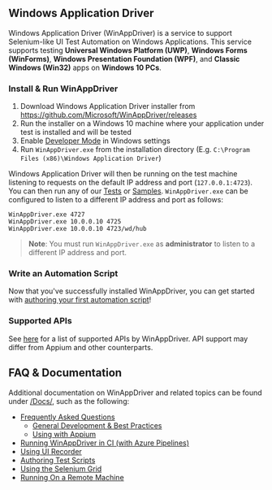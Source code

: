 ## Windows Application Driver
Windows Application Driver (WinAppDriver) is a service to support Selenium-like UI Test Automation on Windows Applications. This service supports testing **Universal Windows Platform (UWP)**, **Windows Forms (WinForms)**, **Windows Presentation Foundation (WPF)**, and **Classic Windows (Win32)** apps on **Windows 10 PCs**. 

### Install & Run WinAppDriver
1. Download Windows Application Driver installer from <https://github.com/Microsoft/WinAppDriver/releases>
2. Run the installer on a Windows 10 machine where your application under test is installed and will be tested
3. Enable [Developer Mode](https://docs.microsoft.com/en-us/windows/uwp/get-started/enable-your-device-for-development) in Windows settings
4. Run `WinAppDriver.exe` from the installation directory (E.g. `C:\Program Files (x86)\Windows Application Driver`)

Windows Application Driver will then be running on the test machine listening to requests on the default IP address and port (`127.0.0.1:4723`). You can then run any of our [Tests](/Tests/) or [Samples](/Samples). `WinAppDriver.exe` can be configured to listen to a different IP address and port as follows:

```
WinAppDriver.exe 4727
WinAppDriver.exe 10.0.0.10 4725
WinAppDriver.exe 10.0.0.10 4723/wd/hub
```

> **Note**: You must run `WinAppDriver.exe` as **administrator** to listen to a different IP address and port.

### Write an Automation Script
Now that you've successfully installed WinAppDriver, you can get started with [authoring your first automation script](./Docs/AuthoringTestScripts.md)! 

### Supported APIs

See [here](./Docs/SupportedAPIs.md) for a list of supported APIs by WinAppDriver. API support may differ from Appium and other counterparts.

## FAQ & Documentation
Additional documentation on WinAppDriver and related topics can be found under [/Docs/](./Docs/), such as the following:
   - [Frequently Asked Questions](./Docs/FAQ.md) 
     - [General Development & Best Practices](./Docs/FAQ.md#general-development--best-practices) 
     - [Using with Appium](./Docs/UsingAppium.md)
   - [Running WinAppDriver in CI (with Azure Pipelines)](./Docs/CI_AzureDevOps.md) 
   - [Using UI Recorder](./Docs/UsingUIRecorder.md)
   - [Authoring Test Scripts](./Docs/AuthoringTestScripts.md)
   - [Using the Selenium Grid](./Docs/SeleniumGrid.md) 
   - [Running On a Remote Machine](./Docs/RunningOnRemoteMachine.md)
